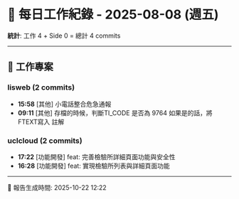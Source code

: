 # 📅 每日工作紀錄 - 2025-08-08 (週五)

**統計**: 工作 4 + Side 0 = 總計 4 commits

---

## 💼 工作專案

### lisweb (2 commits)

- **15:58** [其他] 小電話整合危急通報
- **09:11** [其他] 存檔的時候，判斷TI_CODE 是否為 9764 如果是的話，將FTEXT寫入 註解

### uclcloud (2 commits)

- **17:22** [功能開發] feat: 完善檢驗所詳細頁面功能與安全性
- **16:28** [功能開發] feat: 實現檢驗所列表與詳細頁面功能

---

📅 報告生成時間: 2025-10-22 12:22
